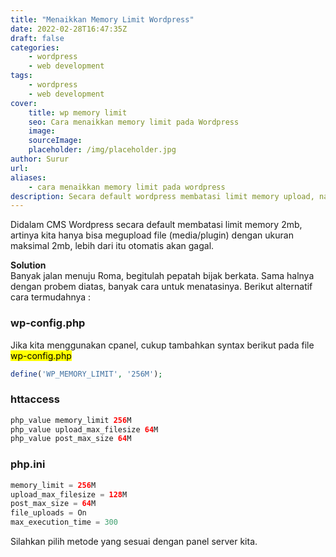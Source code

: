 ```yaml
---
title: "Menaikkan Memory Limit Wordpress"
date: 2022-02-28T16:47:35Z
draft: false
categories: 
    - wordpress
    - web development
tags:
    - wordpress
    - web development
cover:
    title: wp memory limit
    seo: Cara menaikkan memory limit pada Wordpress
    image: 
    sourceImage:
    placeholder: /img/placeholder.jpg
author: Surur
url:
aliases:
    - cara menaikkan memory limit pada wordpress
description: Secara default wordpress membatasi limit memory upload, namun tak perku khawatir, berikut cara-cara termudah untuj mengatasinya...
---
```

Didalam CMS Wordpress secara default membatasi limit memory 2mb, artinya kita hanya bisa megupload file (media/plugin) dengan ukuran maksimal 2mb, lebih dari itu otomatis akan gagal.

**Solution**<br>
Banyak jalan menuju Roma, begitulah pepatah bijak berkata.
Sama halnya dengan probem diatas, banyak cara untuk menatasinya.
Berikut alternatif cara termudahnya :

###  wp-config.php
Jika kita menggunakan cpanel, cukup tambahkan syntax berikut pada file <mark>wp-config.php</mark>
```php
define('WP_MEMORY_LIMIT', '256M');
```

### httaccess
```php
php_value memory_limit 256M
php_value upload_max_filesize 64M
php_value post_max_size 64M
```

### php.ini

```php
memory_limit = 256M
upload_max_filesize = 128M
post_max_size = 64M
file_uploads = On
max_execution_time = 300
```

Silahkan pilih metode yang sesuai dengan panel server kita.
